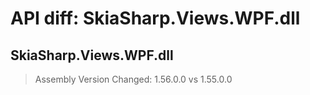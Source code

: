 # API diff: SkiaSharp.Views.WPF.dll

## SkiaSharp.Views.WPF.dll

> Assembly Version Changed: 1.56.0.0 vs 1.55.0.0

